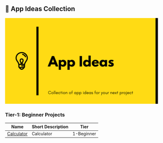 ## :ledger: App Ideas Collection

![App Ideas Image](./app-ideas.png)

### Tier-1: Beginner Projects

| Name                                                                              | Short Description                                          | Tier       |
| --------------------------------------------------------------------------------- | ---------------------------------------------------------- | ---------- |
| [Calculator](../../tree/1-Calculator)                             | Calculator                                                 | 1-Beginner |

